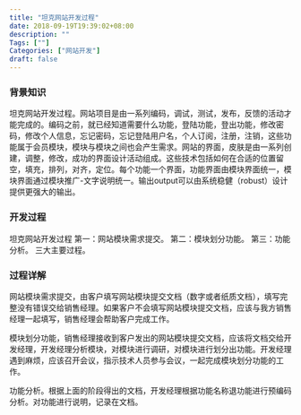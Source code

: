 ```yaml
---
title: "坦克网站开发过程"
date: 2018-09-19T19:39:02+08:00
description: ""
Tags: [""]
Categories: ["网站开发"]
draft: false
---
```


### 背景知识
坦克网站开发过程。网站项目是由一系列编码，调试，测试，发布，反馈的活动才能完成的。编码之前，就已经知道需要什么功能，登陆功能，登出功能，修改密码，修改个人信息，忘记密码，忘记登陆用户名，个人订阅，注册，注销，这些功能属于会员模块，模块与模块之间也会产生需求。网站的界面，皮肤是由一系列创建，调整，修改，成功的界面设计活动组成。这些技术包括如何在合适的位置留空，填充，排列，对齐，定位。每个功能一个界面，功能界面由模块界面统一，模块界面通过模块推广-文字说明统一。输出output可以由系统稳健（robust）设计提供更强大的输出。

### 开发过程
坦克网站开发过程
第一：网站模块需求提交。
第二：模块划分功能。
第三：功能分析。
三大主要过程。

### 过程详解
网站模块需求提交，由客户填写网站模块提交文档（数字或者纸质文档），填写完整没有错误交给销售经理。如果客户不会填写网站模块提交文档，应该与我方销售经理一起填写，销售经理会帮助客户完成工作。

模块划分功能，销售经理接收到客户发出的网站模块提交文档，应该将文档交给开发经理，开发经理分析模块，对模块进行调研，对模块进行划分出功能。开发经理遇到麻烦，应该召开会议，指示技术人员参与会议，一起完成模块划分功能的工作。

功能分析。根据上面的阶段得出的文档，开发经理根据功能名称退功能进行预编码分析。对功能进行说明，记录在文档。